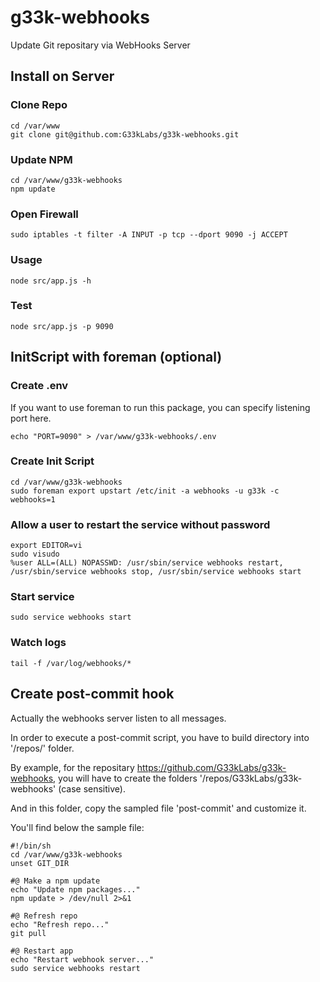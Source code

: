 g33k-webhooks
=============

Update Git repositary via WebHooks Server


Install on Server
-----------------

### Clone Repo
```
cd /var/www
git clone git@github.com:G33kLabs/g33k-webhooks.git
```

### Update NPM
```
cd /var/www/g33k-webhooks
npm update
```

### Open Firewall
```
sudo iptables -t filter -A INPUT -p tcp --dport 9090 -j ACCEPT
```

### Usage
```
node src/app.js -h
```

### Test
```
node src/app.js -p 9090
```


InitScript with foreman (optional)
----------------------------------

### Create .env

If you want to use foreman to run this package, you can specify listening port here.

```
echo "PORT=9090" > /var/www/g33k-webhooks/.env
```

### Create Init Script
```
cd /var/www/g33k-webhooks
sudo foreman export upstart /etc/init -a webhooks -u g33k -c webhooks=1
```

### Allow a user to restart the service without password
```
export EDITOR=vi
sudo visudo
%user ALL=(ALL) NOPASSWD: /usr/sbin/service webhooks restart, /usr/sbin/service webhooks stop, /usr/sbin/service webhooks start
```

### Start service 
```
sudo service webhooks start
```

### Watch logs
```
tail -f /var/log/webhooks/*
```


Create post-commit hook
-----------------------

Actually the webhooks server listen to all messages.

In order to execute a post-commit script, you have to build directory into '/repos/' folder.

By example, for the repositary https://github.com/G33kLabs/g33k-webhooks, you will have to create the folders '/repos/G33kLabs/g33k-webhooks' (case sensitive).

And in this folder, copy the sampled file 'post-commit' and customize it.

You'll find below the sample file: 

```
#!/bin/sh
cd /var/www/g33k-webhooks
unset GIT_DIR

#@ Make a npm update
echo "Update npm packages..."
npm update > /dev/null 2>&1 

#@ Refresh repo
echo "Refresh repo..."
git pull

#@ Restart app
echo "Restart webhook server..."
sudo service webhooks restart
```